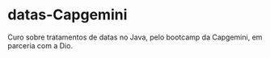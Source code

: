 # datas-Capgemini
Curo sobre tratamentos de datas no Java, pelo bootcamp da Capgemini, em parceria com a Dio.

